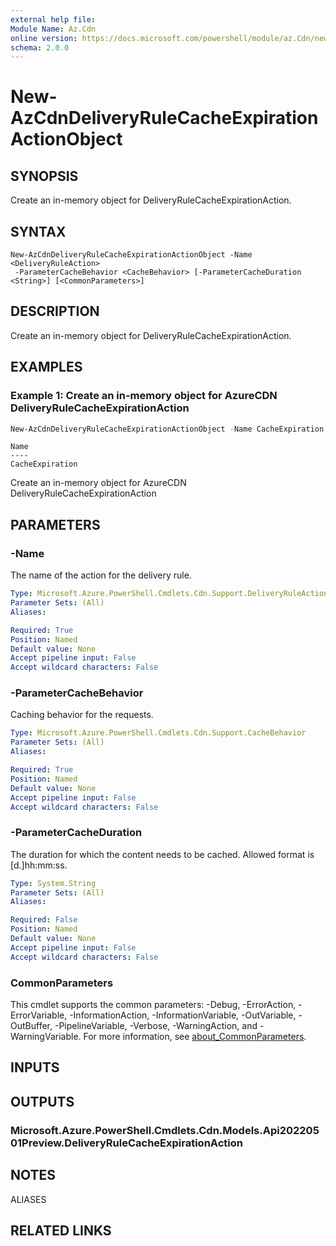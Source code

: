 ```yaml
---
external help file:
Module Name: Az.Cdn
online version: https://docs.microsoft.com/powershell/module/az.Cdn/new-AzCdnDeliveryRuleCacheExpirationActionObject
schema: 2.0.0
---
```


# New-AzCdnDeliveryRuleCacheExpirationActionObject

## SYNOPSIS
Create an in-memory object for DeliveryRuleCacheExpirationAction.

## SYNTAX

```
New-AzCdnDeliveryRuleCacheExpirationActionObject -Name <DeliveryRuleAction>
 -ParameterCacheBehavior <CacheBehavior> [-ParameterCacheDuration <String>] [<CommonParameters>]
```

## DESCRIPTION
Create an in-memory object for DeliveryRuleCacheExpirationAction.

## EXAMPLES

### Example 1: Create an in-memory object for AzureCDN DeliveryRuleCacheExpirationAction
```powershell
New-AzCdnDeliveryRuleCacheExpirationActionObject -Name CacheExpiration -ParameterCacheBehavior SetIfMissing -ParameterCacheDuration 0.01:30:00
```

```output
Name
----
CacheExpiration
```

Create an in-memory object for AzureCDN DeliveryRuleCacheExpirationAction

## PARAMETERS

### -Name
The name of the action for the delivery rule.

```yaml
Type: Microsoft.Azure.PowerShell.Cmdlets.Cdn.Support.DeliveryRuleAction
Parameter Sets: (All)
Aliases:

Required: True
Position: Named
Default value: None
Accept pipeline input: False
Accept wildcard characters: False
```

### -ParameterCacheBehavior
Caching behavior for the requests.

```yaml
Type: Microsoft.Azure.PowerShell.Cmdlets.Cdn.Support.CacheBehavior
Parameter Sets: (All)
Aliases:

Required: True
Position: Named
Default value: None
Accept pipeline input: False
Accept wildcard characters: False
```

### -ParameterCacheDuration
The duration for which the content needs to be cached.
Allowed format is [d.]hh:mm:ss.

```yaml
Type: System.String
Parameter Sets: (All)
Aliases:

Required: False
Position: Named
Default value: None
Accept pipeline input: False
Accept wildcard characters: False
```

### CommonParameters
This cmdlet supports the common parameters: -Debug, -ErrorAction, -ErrorVariable, -InformationAction, -InformationVariable, -OutVariable, -OutBuffer, -PipelineVariable, -Verbose, -WarningAction, and -WarningVariable. For more information, see [about_CommonParameters](http://go.microsoft.com/fwlink/?LinkID=113216).

## INPUTS

## OUTPUTS

### Microsoft.Azure.PowerShell.Cmdlets.Cdn.Models.Api20220501Preview.DeliveryRuleCacheExpirationAction

## NOTES

ALIASES

## RELATED LINKS

